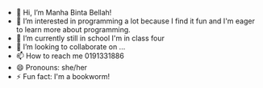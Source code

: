 - 👋 Hi, I’m Manha Binta Bellah!
- 👀 I’m interested in programming a lot because I find it fun and I'm eager to learn more about programming.
- 🌱 I’m currently still in school I'm in class four
- 💞️ I’m looking to collaborate on ...
- 📫 How to reach me 0191331886
- 😄 Pronouns: she/her
- ⚡ Fun fact: I'm a bookworm!

<!---
MANHA1234/MANHA1234 is a ✨ special ✨ repository because its `README.md` (this file) appears on your GitHub profile.
You can click the Preview link to take a look at your changes.
--->
